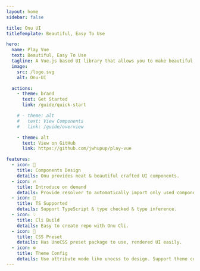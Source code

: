 ```yaml
---
layout: home
sidebar: false

title: Onu UI
titleTemplate: Beautiful, Easy To Use

hero:
  name: Play Vue
  text: Beautiful, Easy To Use
  tagline: A Vue.js based UI library that allows you to make beautiful websites
  image: 
    src: /logo.svg
    alt: Onu-UI

  actions:
    - theme: brand
      text: Get Started
      link: /guide/quick-start

    # - theme: alt
    #   text: View Components
    #   link: /guide/overview

    - theme: alt
      text: View on GitHub
      link: https://github.com/jwhupup/play-vue

features:
  - icon: 🌈 
    title: Components Design
    details: Onu provides neat & beautiful crafted UI components.
  - icon: 🔥 
    title: Introduce on demand 
    details: Provide resolver to automatically import only used components.
  - icon: 🎉
    title: TS Supported
    details: Support TypeScript & type checked & type inference.
  - icon: 💡
    title: Cli Build
    details: Easy to create repo with Onu Cli.
  - icon: 🍬
    title: CSS Preset
    details: Has UnoCSS preset package to use, rendered UI easily.
  - icon: ⚙️ 
    title: Theme Config
    details: Use attribute mode like unocss to design. Support theme config to customize theme.
---
```

